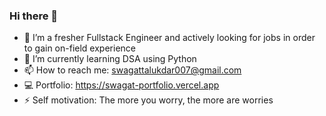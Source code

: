 ### Hi there 👋

- 🔭 I’m a fresher Fullstack Engineer and actively looking for jobs in order to gain on-field experience
- 🌱 I’m currently learning DSA using Python
- 📫 How to reach me: swagattalukdar007@gmail.com
- 💻 Portfolio: https://swagat-portfolio.vercel.app
- ⚡ Self motivation: The more you worry, the more are worries
